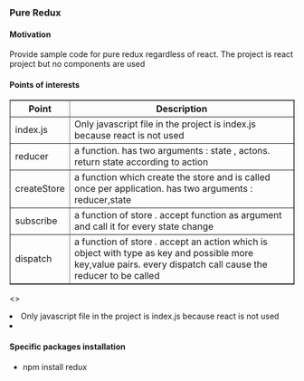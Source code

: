 <!DOCTYPE html>
<html>
<head>
  <meta charset="utf-8">
  <meta name="viewport" content="width=device-width">
  <title>JS Bin</title>
</head>
<body>

  <h3>Pure Redux</h3>

<h4>Motivation</h4>
Provide sample code for pure redux regardless of react. 
The project is react project but no components are used

<h4>Points of interests</h4>
<table border=1>
  <tr>
    <th>Point</th>
    <th>Description</th> 
  </tr>
  <tr>
    <td>index.js</td> 
    <td>Only javascript file in the project is index.js because react is not used</td>
  </tr>
  <tr>
    <td>reducer</td>
    <td>a function. has two arguments : state , actons. return state according to action</td> 
  </tr>
  <tr>
    <td>createStore</td>
    <td>a function which create the store and is called once per application. has two arguments : reducer,state</td> 
  </tr>
  <tr>
    <td>subscribe</td>
    <td>a function of store . accept function as argument and call it for every state change</td> 
  </tr>
<tr>
    <td>dispatch</td>
    <td>a function of store . accept an action which is object with type as key and possible more key,value pairs. every dispatch call cause the reducer to be called</td> 
  </tr>
</table>
  
  <>
<li>Only javascript file in the project is index.js because react is not used</li>
<li></li>
</ul>

<h4>Specific packages installation</h4>
<ul>
  <li>npm install redux</li>
</ul>
  
  
</body>
</html>